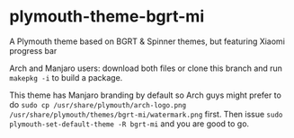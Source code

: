 # plymouth-theme-bgrt-mi
A Plymouth theme based on BGRT &amp; Spinner themes, but featuring Xiaomi progress bar

Arch and Manjaro users: download both files or clone this branch and run `makepkg -i` to build a package.

This theme has Manjaro branding by default so Arch guys might prefer to do `sudo cp /usr/share/plymouth/arch-logo.png /usr/share/plymouth/themes/bgrt-mi/watermark.png` first.
Then issue `sudo plymouth-set-default-theme -R bgrt-mi` and you are good to go.

